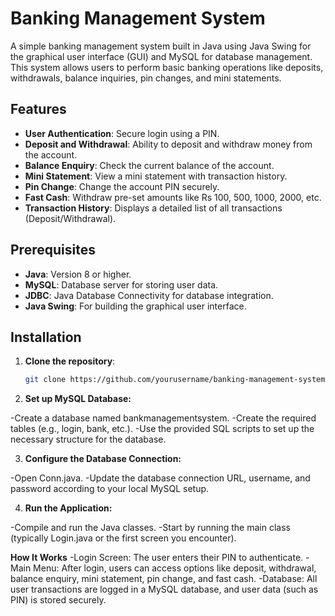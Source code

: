 

# Banking Management System

A simple banking management system built in Java using Java Swing for the graphical user interface (GUI) and MySQL for database management. This system allows users to perform basic banking operations like deposits, withdrawals, balance inquiries, pin changes, and mini statements.

## Features

- **User Authentication**: Secure login using a PIN.
- **Deposit and Withdrawal**: Ability to deposit and withdraw money from the account.
- **Balance Enquiry**: Check the current balance of the account.
- **Mini Statement**: View a mini statement with transaction history.
- **Pin Change**: Change the account PIN securely.
- **Fast Cash**: Withdraw pre-set amounts like Rs 100, 500, 1000, 2000, etc.
- **Transaction History**: Displays a detailed list of all transactions (Deposit/Withdrawal).

## Prerequisites

- **Java**: Version 8 or higher.
- **MySQL**: Database server for storing user data.
- **JDBC**: Java Database Connectivity for database integration.
- **Java Swing**: For building the graphical user interface.

## Installation

1. **Clone the repository**:

   ```bash
   git clone https://github.com/yourusername/banking-management-system.git

2. **Set up MySQL Database:**

-Create a database named bankmanagementsystem.
-Create the required tables (e.g., login, bank, etc.).
-Use the provided SQL scripts to set up the necessary structure for the database.

3. **Configure the Database Connection:**

-Open Conn.java.
-Update the database connection URL, username, and password according to your local MySQL setup.




4. **Run the Application:**

-Compile and run the Java classes.
-Start by running the main class (typically Login.java or the first screen you encounter).


**How It Works**
-Login Screen: The user enters their PIN to authenticate.
-Main Menu: After login, users can access options like deposit, withdrawal, balance enquiry, mini statement, pin change, and fast cash.
-Database: All user transactions are logged in a MySQL database, and user data (such as PIN) is stored securely.






